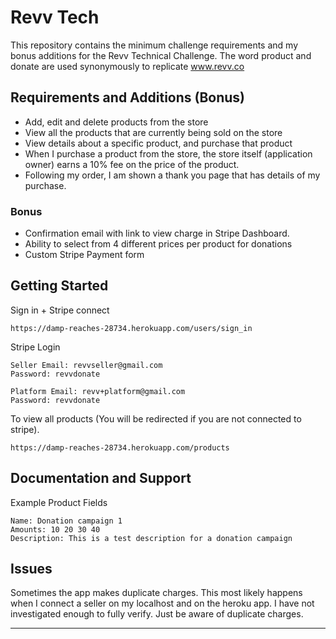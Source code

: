 Revv Tech
================

This repository contains the minimum challenge requirements and my bonus additions for the Revv Technical Challenge. The word product and donate are used synonymously to replicate www.revv.co

Requirements and Additions (Bonus)
----------------------------------
- Add, edit and delete products from the store
- View all the products that are currently being sold on the store
- View details about a specific product, and purchase that product
- When I purchase a product from the store, the store itself (application owner) earns a 10% fee on the price of the product.
- Following my order, I am shown a thank you page that has details of my purchase.

### Bonus
- Confirmation email with link to view charge in Stripe Dashboard.
- Ability to select from 4 different prices per product for donations
- Custom Stripe Payment form

Getting Started
---------------

Sign in + Stripe connect

	https://damp-reaches-28734.herokuapp.com/users/sign_in

Stripe Login
	
	Seller Email: revvseller@gmail.com
	Password: revvdonate

	Platform Email: revv+platform@gmail.com
	Password: revvdonate

To view all products (You will be redirected if you are not connected to stripe).
	
	https://damp-reaches-28734.herokuapp.com/products

Documentation and Support
-------------------------

Example Product Fields

	Name: Donation campaign 1
	Amounts: 10 20 30 40
	Description: This is a test description for a donation campaign

Issues
-------------
Sometimes the app makes duplicate charges. This most likely happens when I connect a seller on my localhost and on the heroku app. I have not investigated enough to fully verify. Just be aware of duplicate charges.

-------
